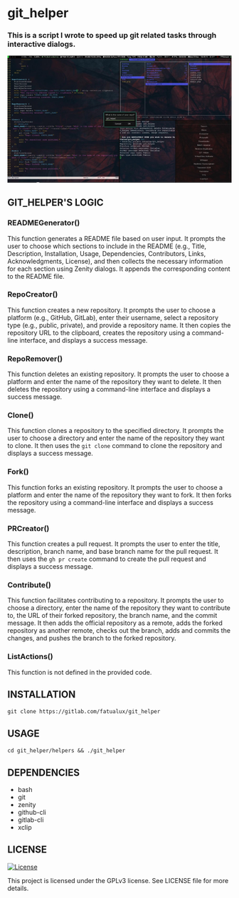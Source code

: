 # git_helper

### This is a script I wrote to speed up git related tasks through interactive dialogs.

[![Watch the video](media/demo.png)](media/demo.mp4)

## GIT_HELPER'S LOGIC

### READMEGenerator()

This function generates a README file based on user input. It prompts the user to choose which sections to include in the README (e.g., Title, Description, Installation, Usage, Dependencies, Contributors, Links, Acknowledgments, License), and then collects the necessary information for each section using Zenity dialogs. It appends the corresponding content to the README file.

### RepoCreator()

This function creates a new repository. It prompts the user to choose a platform (e.g., GitHub, GitLab), enter their username, select a repository type (e.g., public, private), and provide a repository name. It then copies the repository URL to the clipboard, creates the repository using a command-line interface, and displays a success message.

### RepoRemover()

This function deletes an existing repository. It prompts the user to choose a platform and enter the name of the repository they want to delete. It then deletes the repository using a command-line interface and displays a success message.

### Clone()

This function clones a repository to the specified directory. It prompts the user to choose a directory and enter the name of the repository they want to clone. It then uses the `git clone` command to clone the repository and displays a success message.

### Fork()

This function forks an existing repository. It prompts the user to choose a platform and enter the name of the repository they want to fork. It then forks the repository using a command-line interface and displays a success message.

### PRCreator()

This function creates a pull request. It prompts the user to enter the title, description, branch name, and base branch name for the pull request. It then uses the `gh pr create` command to create the pull request and displays a success message.

### Contribute()

This function facilitates contributing to a repository. It prompts the user to choose a directory, enter the name of the repository they want to contribute to, the URL of their forked repository, the branch name, and the commit message. It then adds the official repository as a remote, adds the forked repository as another remote, checks out the branch, adds and commits the changes, and pushes the branch to the forked repository.

### ListActions()

This function is not defined in the provided code.

## INSTALLATION

```
git clone https://gitlab.com/fatualux/git_helper
```

## USAGE

```
cd git_helper/helpers && ./git_helper
```

## DEPENDENCIES

- bash
- git
- zenity
- github-cli
- gitlab-cli
- xclip



## LICENSE

[![License](https://img.shields.io/badge/License-GPL%20v3-blue.svg)](http://www.gnu.org/licenses/gpl-3.0)

This project is licensed under the GPLv3 license.
See LICENSE file for more details.
